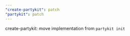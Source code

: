 ```yaml
---
"create-partykit": patch
"partykit": patch
---
```


create-partykit: move implementation from `partykit init`
